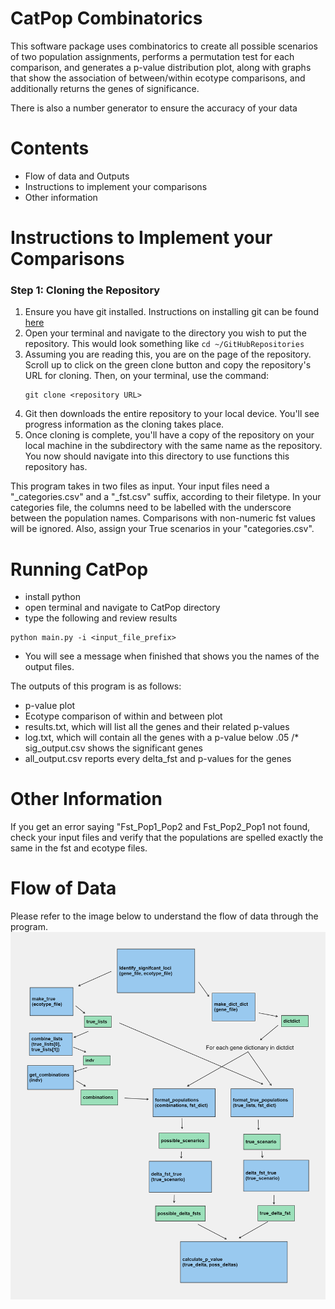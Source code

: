 # CatPop Combinatorics

This software package uses combinatorics to create all possible scenarios of two
population assignments, performs a permutation test for each comparison, and
generates a p-value distribution plot, along with graphs that show the association of between/within
ecotype comparisons, and additionally returns the genes of significance.

There is also a number generator to ensure the accuracy of your data

# Contents
* Flow of data and Outputs
* Instructions to implement your comparisons
* Other information

# Instructions to Implement your Comparisons
### Step 1: Cloning the Repository
1. Ensure you have git installed. Instructions on installing git can be found
[here](https://git-scm.com/downloads)
2. Open your terminal and navigate to the directory you wish to put the
   repository. This would look something like ```cd ~/GitHubRepositories```
3. Assuming you are reading this, you are on the page of the repository. Scroll up to click on the green clone button and copy
   the repository's URL for cloning. Then, on your terminal, use the command:
   ```
   git clone <repository URL>
   ```
4. Git then downloads the entire repository to your local device.  You'll see
   progress information as the cloning takes place.
5. Once cloning is complete, you'll have a copy of the repository on your local
   machine in the subdirectory with the same name as the repository. You now
   should navigate into this directory to use functions this repository has.

This program takes in two files as input. Your input files need a "_categories.csv" and a "_fst.csv" suffix,
according to their filetype. In your categories file, the columns need to be labelled with the
underscore between the population names. Comparisons with non-numeric fst values will be ignored.
Also, assign your True scenarios in your "categories.csv".

# Running CatPop


* install python
* open terminal and navigate to CatPop directory
* type the following and review results
```
python main.py -i <input_file_prefix>
```
* You will see a message when finished that shows you the names of the output
  files.

The outputs of this program is as follows:

* p-value plot
* Ecotype comparison of within and between plot
* results.txt, which will list all the genes and their related p-values
* log.txt, which will contain all the genes with a p-value below .05
/* sig_output.csv shows the significant genes
* all_output.csv reports every delta_fst and p-values for the genes
# Other Information
If you get an error saying "Fst_Pop1_Pop2 and Fst_Pop2_Pop1 not found, check your input files and verify that the populations are spelled exactly the same in the fst and ecotype files.

# Flow of Data

Please refer to the image below to understand the flow of data through the
program.
![Data Flow](data_flow.png)
